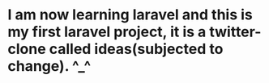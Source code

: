 # I am now learning laravel and this is my first laravel project, it is a twitter-clone called ideas(subjected to change). ^_^